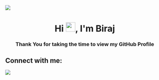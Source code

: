 <a href="https://github.com/Meghna-DAS/github-profile-views-counter">
    <img src="https://komarev.com/ghpvc/?username=Birajparajuli">
</a>

<h1 align="center">Hi <img src="https://raw.githubusercontent.com/MartinHeinz/MartinHeinz/master/wave.gif" width="30px">, I'm Biraj</h1>
<h3 align="center">Thank You for taking the time to view my GitHub Profile</h3>

## Connect with me:
<p align="left">
<a href = "https://www.linkedin.com/in/biraj-np/"><img src="https://img.icons8.com/fluent/48/000000/linkedin.png"/></a>
</p>


